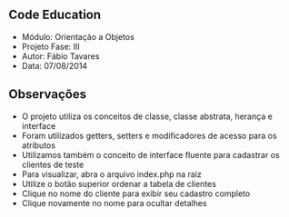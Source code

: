Code Education
----
- Módulo: Orientação a Objetos
- Projeto Fase: III
- Autor: Fábio Tavares
- Data: 07/08/2014

Observações
----
- O projeto utiliza os conceitos de classe, classe abstrata, herança e interface
- Foram utilizados getters, setters e modificadores de acesso para os atributos
- Utilizamos também o conceito de interface fluente para cadastrar os clientes de teste
- Para visualizar, abra o arquivo index.php na raiz
- Utilize o botão superior ordenar a tabela de clientes
- Clique no nome do cliente para exibir seu cadastro completo
- Clique novamente no nome para ocultar detalhes

